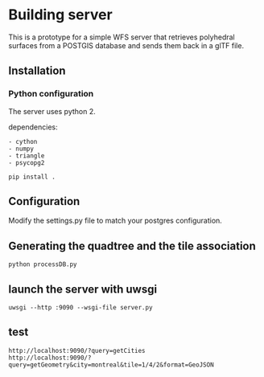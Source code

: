 # Building server

This is a prototype for a simple WFS server that retrieves polyhedral surfaces from a POSTGIS database and sends them back in a glTF file.

## Installation

### Python configuration

The server uses python 2.

dependencies:

    - cython
    - numpy
    - triangle
    - psycopg2

    pip install .

## Configuration

Modify the settings.py file to match your postgres configuration.

## Generating the quadtree and the tile association

    python processDB.py

## launch the server with uwsgi

    uwsgi --http :9090 --wsgi-file server.py

## test

    http://localhost:9090/?query=getCities
    http://localhost:9090/?query=getGeometry&city=montreal&tile=1/4/2&format=GeoJSON
